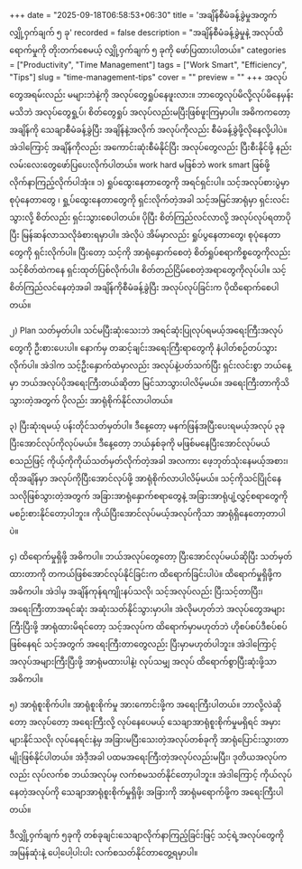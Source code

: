 +++
date = "2025-09-18T06:58:53+06:30"
title = 'အချိန်စီမံခန့်ခွဲမှုအတွက် လျှို့ဝှက်ချက် ၅ ခု'
recorded = false
description = "အချိန်စီမံခန့်ခွဲမှုနဲ့ အလုပ်ထိရောက်မှုကို တိုးတက်စေမယ့် လျှို့ဝှက်ချက် ၅ ခုကို ဖော်ပြထားပါတယ်။"
categories = ["Productivity", "Time Management"]
tags = ["Work Smart", "Efficiency", "Tips"]
slug = "time-management-tips"
cover = ""
preview = ""
+++
အလုပ်တွေအရမ်းလည်း မများဘဲနဲ့ကို အလုပ်တွေရှုပ်နေဖူးလား။ ဘာတွေလုပ်မိလို့လုပ်မိနေမှန်းမသိဘဲ အလုပ်တွေရှု့ပ်၊ စိတ်တွေရှုပ် အလုပ်လည်းမပြီးဖြစ်ဖူးကြမှာပါ။ အဓိကကတော့ အချိန်ကို သေချာစီမံခန့်ခွဲပြီး အချိန်နဲ့အလိုက် အလုပ်ကိုလည်း စီမံခန့်ခွဲဖို့လိုနေလို့ပါပဲ။ အဲဒါကြောင့် အချိန်ကိုလည်း အကောင်းဆုံးစီမံနိုင်ပြီး အလုပ်တွေလည်း ပြီးစီးနိုင်ဖို့ နည်းလမ်းလေးတွေဖော်ပြပေးလိုက်ပါတယ်။ work hard မဖြစ်ဘဲ work smart ဖြစ်ဖို့ လိုက်နာကြည့်လိုက်ပါအုံး။
၁) ရှုပ်ထွေးနေတာတွေကို အရင်ရှင်းပါ။
သင့်အလုပ်စားပွဲမှာ စုပုံနေတာတွေ ၊ ရှု့ပ်ထွေးနေတာတွေကို ရှင်းလိုက်တဲ့အခါ သင့်အမြင်အာရုံမှာ ရှင်းလင်းသွားလို့ စိတ်လည်း ရှင်းသွားစေပါတယ်။ ပိုပြီး စိတ်ကြည်လင်လာလို့ အလုပ်လုပ်ရတာပိုပြီး မြန်ဆန်လာသလိုခံစားရမှာပါ။ အဲလိုပဲ အိမ်မှာလည်း ရှုပ်ပွနေတာတွေ၊ စုပုံနေတာတွေကို ရှင်းလိုက်ပါ။ ပြီးတော့ သင့်ကို အာရုံနှောက်စေတဲ့ စိတ်ရှုပ်စရာကိစ္စတွေကိုလည်း သင့်စိတ်ထဲကနေ ရှင်းထုတ်ပြစ်လိုက်ပါ။ စိတ်တည်ငြိမ်စေတဲ့အရာတွေကိုလုပ်ပါ။ သင့်စိတ်ကြည်လင်နေတဲ့အခါ အချိန်ကိုစီမံခန့်ခွဲပြီး အလုပ်လုပ်ခြင်းက ပိုထိရောက်စေပါတယ်။

၂) Plan သတ်မှတ်ပါ။
သင်မပြီးဆုံးသေးဘဲ အရင်ဆုံးပြုလုပ်ရမယ့်အရေးကြီးအလုပ်တွေကို ဦးစားပေးပါ။ နောက်မှ တဆင့်ချင်းအရေးကြီးရာတွေကို နံပါတ်စဉ်တပ်သွားလိုက်ပါ။ အဲဒါက သင့်ဦးနှောက်ထဲမှာလည်း အလုပ်နဲ့ပတ်သက်ပြီး ရှင်းလင်းစွာ ဘယ်နေ့မှာ ဘယ်အလုပ်ပိုအရေးကြီးတယ်ဆိုတာ မြင်သာသွားပါလိမ့်မယ်။ အရေးကြီးတာကိုသိသွားတဲ့အတွက် ပိုလည်း အာရုံစိုက်နိုင်လာပါတယ်။

၃) ပြီးဆုံးရမယ့် ပန်းတိုင်သတ်မှတ်ပါ။
ဒီနေ့တော့ မနက်ဖြန်အပြီးပေးရမယ့်အလုပ် ၃ခု ပြီးအောင်လုပ်ကိုလုပ်မယ်။ ဒီနေ့တော့ ဘယ်နှစ်ခုကို မဖြစ်မနေပြီးအောင်လုပ်မယ် စသည်ဖြင့် ကိုယ့်ကိုကိုယ်သတ်မှတ်လိုက်တဲ့အခါ အလကား ဖေ့ဘုတ်သုံးနေမယ့်အစား၊ ထိုအချိန်မှာ အလုပ်ကိုပြီးအောင်လုပ်ဖို့ အာရုံစိုက်လာပါလိမ့်မယ်။ သင့်ကိုသင်ပြိုင်နေသလိုဖြစ်သွားတဲ့အတွက် အခြားအာရုံနှောက်စရာတွေနဲ့ အခြားအာရုံပျံ့လွှင့်စရာတွေကို မစဉ်းစားနိုင်တော့ပါဘူး။ ကိုယ်ပြီးအောင်လုပ်မယ့်အလုပ်ကိုသာ အာရုံရှိနေတော့တာပါပဲ။

၄) ထိရောက်မှုရှိဖို့ အဓိကပါ။
ဘယ်အလုပ်တွေတော့ ပြီးအောင်လုပ်မယ်ဆိုပြီး သတ်မှတ်ထားတာကို တကယ်ဖြစ်အောင်လုပ်နိုင်ခြင်းက ထိရောက်ခြင်းပါပဲ။ ထိရောက်မှုရှိဖို့က အဓိကပါ။ အဲဒါမှ အချိန်ကုန်ရကျိုးနပ်သလို၊ သင့်အလုပ်လည်း ပြီးသင့်တာပြီး၊ အရေးကြီးတာအရင်ဆုံး အဆုံးသတ်နိုင်သွားမှာပါ။ အဲလိုမဟုတ်ဘဲ အလုပ်တွေအများကြီးပြီးဖို့ အာရုံထားမိရင်တော့ သင့်အလုပ်က ထိရောက်မှာမဟုတ်ဘဲ ဟိုစပ်စပ်ဒီစပ်စပ်ဖြစ်နေရင် သင့်အတွက် အရေးကြီးတာတွေလည်း ပြီးမှာမဟုတ်ပါဘူး။ အဲဒါကြောင့်အလုပ်အများကြီးပြီးဖို့ အာရုံမထားပါနဲ့၊ လုပ်သမျှ အလုပ် ထိရောက်စွာပြီးဆုံးဖို့သာ အဓိကပါ။

၅) အာရုံစူးစိုက်ပါ။
အာရုံစူးစိုက်မှု အားကောင်းဖို့က အရေးကြီးပါတယ်။ ဘာလို့လဲဆိုတော့ အလုပ်တော့ အရေးကြီးလို့ လုပ်နေပေမယ့် သေချာအာရုံစူးစိုက်မှုမရှိရင် အမှားများနိုင်သလို၊ လုပ်နေရင်းနဲ့မှ အခြားမပြီးသေးတဲ့အလုပ်တစ်ခုကို အာရုံပြောင်းသွားတာမျိုးဖြစ်နိုင်ပါတယ်။ အဲဒီ့အခါ ပထမအရေးကြီးတဲ့အလုပ်လည်းမပြီး၊ ဒုတိယအလုပ်ကလည်း လုပ်လက်စ ဘယ်အလုပ်မှ လက်စမသတ်နိုင်တော့ပါဘူး။ အဲဒါကြောင့် ကိုယ်လုပ်နေတဲ့အလုပ်ကို သေချာအာရုံစူးစိုက်မှုရှိဖို့၊ အခြားကို အာရုံမရောက်ဖို့က အရေးကြီးပါတယ်။

ဒီလျှို့ဝှက်ချက် ၅ခုကို တစ်ခုချင်းသေချာလိုက်နာကြည့်ခြင်းဖြင့် သင့်ရဲ့အလုပ်တွေကို အမြန်ဆုံးနဲ့ ပေါ့ပေါ့ပါးပါး လက်စသတ်နိုင်တာတွေ့ရမှာပါ။